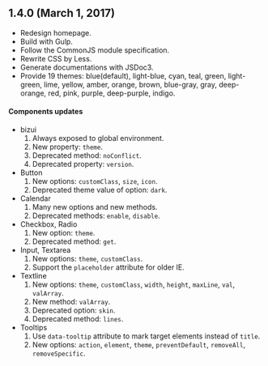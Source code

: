 ## 1.4.0 (March 1, 2017)

* Redesign homepage.
* Build with Gulp.
* Follow the CommonJS module specification.
* Rewrite CSS by Less.
* Generate documentations with JSDoc3.
* Provide 19 themes: blue(default), light-blue, cyan, teal, green, light-green, lime, yellow, amber, orange, brown, blue-gray, gray, deep-orange, red, pink, purple, deep-purple, indigo.

#### Components updates
* bizui
  1. Always exposed to global environment.
  2. New property: `theme`.
  3. Deprecated method: `noConflict`.
  4. Deprecated property: `version`.
* Button
  1. New options: `customClass`, `size`, `icon`.
  2. Deprecated theme value of option: `dark`.
* Calendar
  1. Many new options and new methods.
  2. Deprecated methods: `enable`, `disable`.
* Checkbox, Radio
  1. New option: `theme`.
  2. Deprecated method: `get`.
* Input, Textarea
  1. New options: `theme`, `customClass`.
  2. Support the `placeholder` attribute for older IE.
* Textline
  1. New options: `theme`, `customClass`, `width`, `height`, `maxLine`, `val`, `valArray`.
  2. New method: `valArray`.
  3. Deprecated option: `skin`.
  4. Deprecated method: `lines`.
* Tooltips
  1. Use `data-tooltip` attribute to mark target elements instead of `title`.
  2. New options: `action`, `element`, `theme`, `preventDefault`, `removeAll`, `removeSpecific`.
